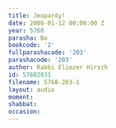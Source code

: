 ```yaml
---
title: Jeopardy!
date: 2008-01-12 00:00:00 Z
year: 5768
parasha: Bo
bookcode: '2'
fullparashacode: '203'
parashacode: '203'
author: Rabbi Eliezer Hirsch
id: 57682031
filename: 5768-203-1
layout: audio
moment: 
shabbat: 
occasion: 
---
```


